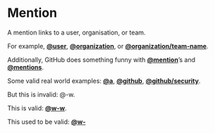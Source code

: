# Mention

A mention links to a user, organisation, or team.

For example, [**@user**](https://github.com/user), [**@organization**](https://github.com/organization), or [**@organization/team-name**](https://github.com/organization/team-name).

Additionally, GitHub does something funny with [**@mention**](https://github.com/blog/821)’s and [**@mentions**](https://github.com/blog/821).

Some valid real world examples: [**@a**](https://github.com/a), [**@github**](https://github.com/github), [**@github/security**](https://github.com/github/security).

But this is invalid: @-w.

This is valid: [**@w-w**](https://github.com/w-w).

This used to be valid: [**@w-**](https://github.com/w-)

